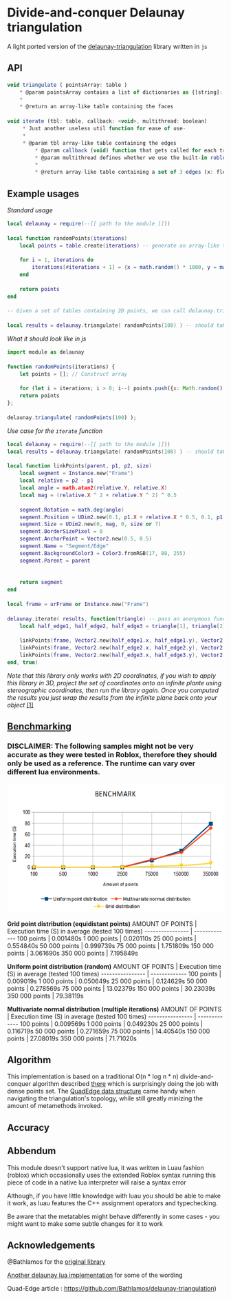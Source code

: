 # Divide-and-conquer Delaunay triangulation

A light ported version of the [delaunay-triangulation](https://github.com/Bathlamos/delaunay-triangulation) library written in ``js``

## API

```javascript
void triangulate ( pointsArray: table )
	* @param pointsArray contains a list of dictionaries as {[string]: float}
	*
	* @return an array-like table containing the faces
			
void iterate (tbl: table, callback: <void>, multithread: boolean)
	 * Just another useless util function for ease of use-
	 *
	 * @param tbl array-like table containing the edges
     	 * @param callback (void) function that gets called for each triangle processed
     	 * @param multithread defines whether we use the built-in roblox ``task`` lib
     	 *
     	 * @return array-like table containing a set of 3 edges (x: float, y: float) each

```

## Example usages

*Standard usage*

```lua
local delaunay = require(--[[ path to the module ]]))
   
local function randomPoints(iterations)
	local points = table.create(iterations) -- generate an array-like table
    
    for i = 1, iterations do
    	iterations[#iterations + 1] = {x = math.random() * 1000, y = math.random() * 1000} -- append the point to the table
    end
    
    return points
end

-- Given a set of tables containing 2D points, we can call delaunay.triangulate and pass our set of points

local results = delaunay.triangulate( randomPoints(100) ) -- should take approximatively 0.01 second
```

*What it should look like in js*

```js
import module as delaunay

function randomPoints(iterations) {
	let points = []; // Construct array
   
   	for (let i = iterations; i > 0; i--) points.push({x: Math.random() * 1000, y: Math.random() * 1000});
    return points
};

delaunay.triangulate( randomPoints(100) );
```

*Use case for the ``iterate`` function*
```lua
local delaunay = require(--[[ path to the module ]]))
local results = delaunay.triangulate( randomPoints(100) ) -- should take approximatively 0.01 second

local function linkPoints(parent, p1, p2, size)
	local segment = Instance.new("Frame")
	local relative = p2 - p1
	local angle = math.atan2(relative.Y, relative.X)
	local mag = (relative.X ^ 2 + relative.Y ^ 2) ^ 0.5
	
	segment.Rotation = math.deg(angle)
	segment.Position = UDim2.new(0.1, p1.X + relative.X * 0.5, 0.1, p1.Y + relative.Y * 0.5)
	segment.Size = UDim2.new(0, mag, 0, size or 7)
	segment.BorderSizePixel = 0
	segment.AnchorPoint = Vector2.new(0.5, 0.5)
	segment.Name = "Segment/Edge"
	segment.BackgroundColor3 = Color3.fromRGB(17, 88, 255)
	segment.Parent = parent
	
	
	return segment
end

local frame = urFrame or Instance.new("Frame")

delaunay.iterate( results, function(triangle) -- pass an anonymous function as callback
    local half_edge1, half_edge2, half_edge3 = triangle[1], triangle[2], triangle[3]
    
    linkPoints(frame, Vector2.new(half_edge1.x, half_edge1.y), Vector2.new(half_edge2.x, half_edge2.y), stroke or 5)
    linkPoints(frame, Vector2.new(half_edge2.x, half_edge2.y), Vector2.new(half_edge3.x, half_edge3.y), stroke or 5)
    linkPoints(frame, Vector2.new(half_edge3.x, half_edge3.y), Vector2.new(half_edge1.x, half_edge1.y), stroke or 5)
end, true)
```

*Note that this library only works with 2D coordinates, if you wish to apply this library in 3D, project the set of coordinates onto an infinite plante using stereographic coordinates, then run the library again. Once you computed the results you just wrap the results from the infinite plane back onto your object* [[1]](https://www.redblobgames.com/x/1842-delaunay-voronoi-sphere/)


## [Benchmarking](/tests/StarterPlayerScripts/LocalScript)

### DISCLAIMER: The following samples might not be very accurate as they were tested in Roblox, therefore they should only be used as a reference. The runtime can vary over different lua environments.

![](/tests/benchmarkGraph.png)

**Grid point distribution (equidistant points)**
AMOUNT OF POINTS | Execution time (S) in average (tested 100 times)
---------------- | -------------
100 points | 0.001480s
1 000 points | 0.020110s
25 000 points | 0.554840s
50 000 points | 0.999739s
75 000 points | 1.751809s
150 000 points | 3.061690s
350 000 points | 7.195849s

**Uniform point distribution (random)**
AMOUNT OF POINTS | Execution time (S) in average (tested 100 times)
---------------- | -------------
100 points | 0.009019s
1 000 points | 0.050649s
25 000 points | 0.124629s
50 000 points | 0.278569s
75 000 points | 13.02379s
150 000 points | 30.23039s
350 000 points | 79.38119s

**Multivariate normal distribution (multiple iterations)**
AMOUNT OF POINTS | Execution time (S) in average (tested 100 times)
---------------- | -------------
100 points | 0.009569s
1 000 points | 0.049230s
25 000 points | 0.116719s
50 000 points | 0.271659s
75 000 points | 14.40540s
150 000 points | 27.08019s
350 000 points | 71.71020s

## Algorithm

This implementation is based on a traditional O(n * log n * n) divide-and-conquer algorithm described [there](https://github.com/Bathlamos/delaunay-triangulation) which is surprisingly doing the job with dense points set. The [QuadEdge data structure](http://www.cs.cmu.edu/afs/andrew/scs/cs/15-463/2001/pub/src/a2/quadedge.html) came handy when navigating the triangulation's topology, while still greatly minizing the amount of metamethods invoked.

## Accuracy

## Abbendum

This module doesn't support native lua, it was written in Luau fashion (roblox) which occasionally uses the extended Roblox syntax 
running this piece of code in a native lua interpreter will raise a syntax error

Although, if you have little knowledge with luau you should be able to make it work, as luau features
the C++ assignment operators and typechecking.
	  
Be aware that the metatables might behave differently in some cases - you might want to make some subtle changes for it to work

## Acknowledgements

@Bathlamos for the [original library](https://github.com/Bathlamos/delaunay-triangulation)

[Another delaunay lua implementation](https://github.com/Nolan-O/LuaDelaunayTriangulation) for some of the wording

Quad-Edge article : https://github.com/Bathlamos/delaunay-triangulation)
